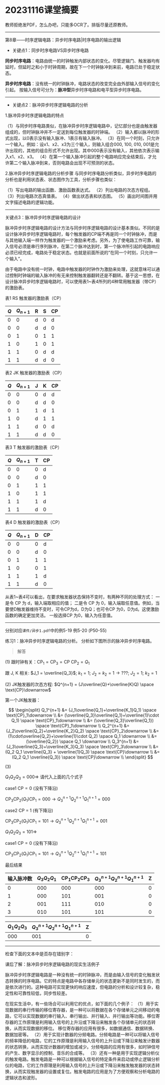 # 20231116课堂摘要

教师拒绝发PDF，怎么办吧，只能多OCR了。排版尽量还原教师。

---

第8章——时序逻辑电路：异步时序电路|时序电路的输出逻辑

* 关键点1：同步时序电路VS异步时序电路

**同步时序电路**：电路由统一的时钟触发内部状态的变化。尽管逻辑门、触发器均有延时，但延时之和小于时钟周期，故在下一个时钟脉冲到来前，电路已处于稳定状态。

**异步时序电路**：没有统一的时钟脉冲，电路状态的改变完全由外部输入信号的变化引起。
按输入信号可分为：**脉冲型**异步时序电路和电平型异步时序电路。

---

* 关键点2：脉冲异步时序逻辑电路的分析

1.脉冲异步时序逻辑电路的特点

（1）与同步时序电路类似，在脉冲异步时序逻辑电路中，记忆部分也是由触发器组成的，但时钟脉冲并不一定送到每位触发器的时钟端。
（2）输入都以脉冲的形式出现，以0表示没有输入脉冲、1表示有输入脉冲。
（3）在同一个时刻，只允许一个输入。例如：设x1、x2、x3为三个输入，则输入组合000, 100, 010, 001是允许出现的，其他的组合形式不允许出现。其中000表示没有输入，其他依次表示输入x1、x2、x3。
（4）在第一个输入脉冲引起的整个电路响应完全结束后，才允许第二个输入脉冲到来，否则电路会出现不可预测的状态。

2.脉冲异步时序逻辑电路的分析步骤
与同步时序电路分析类似，异步时序电路的分析也是利用状态表、状态图作为工具，分析步骤也类似：

（1）写出电路的输出函数、激励函数表达式。
（2）列出电路的次态方程组。
（3）列出电路次态真值表。
（4）做出状态表和状态图。
（5）画出时间图并用文字描述电路的逻辑功能。

---

关键点3：脉冲异步时序逻辑电路的设计

脉冲异步时序逻辑电路的设计方法与同步时序逻辑电路的设计基本类似。不同的是设计脉冲异步时序逻辑电路时，每个触发器的CP端不再是同一个时钟脉冲，而是与其他输入端一样作为触发器的一个激励来考虑。另外，为了使电路工作可靠，输入信号必须是串行序列脉冲，在第二个脉冲达到时，第一个脉冲所引起的电路响应必须已经完成，电路处于稳定状态。也就是前面所说的“在同一个时刻，只允许一个输入”。

由于电路中没有统一时钟，电路中触发器的时钟作为激励来处理，这就意味可以通过控制时钟端的输入脉冲的有无来控制触发器翻转还是不翻转。基于这一思想，在设计脉冲异步时序逻辑电路时，可以使用表1~表4所列的4种常用触发器（带CP）的激励表。

表1 RS 触发器的激励表（CP）

| $Q$ | $Q_{n+1}$ | R   | S   | CP  |
| --- | --------- | --- | --- | --- |
| 0   | 0         | d   | 0   | d   |
| 0   | 0         | d   | d   | 0   |
| 0   | 1         | 0   | 1   | 1   |
| 1   | 0         | 1   | 0   | 1   |
| 1   | 1         | 0   | d   | d   |
| 1   | 1         | d   | d   | 0   |

表2 JK 触发器的激励表（CP）

| $Q$ | $Q_{n+1}$ | J   | K   | CP  |
| --- | --------- | --- | --- | --- |
| 0   | 0         | 0   | d   | d   |
| 0   | 0         | d   | d   | 0   |
| 0   | 1         | 1   | d   | 1   |
| 1   | 0         | d   | 1   | 1   |
| 1   | 1         | d   | 0   | d   |
| 1   | 1         | d   | d   | 0   |

表3 T 触发器的激励表（CP）

| $Q$ | $Q_{n+1}$ | T   | CP  |
| --- | --------- | --- | --- |
| 0   | 0         | 0   | d   |
| 0   | 0         | d   | 0   |
| 0   | 1         | 1   | 1   |
| 1   | 0         | 1   | 1   |
| 1   | 1         | 1   | d   |
| 1   | 1         | d   | 0   |

表4 D 触发器的激励表（CP）

| $Q$ | $Q_{n+1}$ | D   | CP  |
| --- | --------- | --- | --- |
| 0   | 0         | 0   | d   |
| 0   | 0         | d   | 0   |
| 0   | 1         | 1   | 1   |
| 1   | 0         | 0   | 1   |
| 1   | 1         | 1   | d   |
| 1   | 1         | d   | 0   |

从表1~表4可以看出，在要求触发器状态保持不变时，有两种不同的处理方式：
一是令 CP 为 d，输入端取相应的值；
二是令 CP 为 0，输入端取任意值。例如，当要使D触发器维持不变时，可令CP为d，D为Q；也可令CP 为0，D为d。这使激励函数的确定更加灵活。
一般选择CP 为0，输入为任意值。

---

分别对应`课件/异步1.pdf`中的例5-19 例5-20 (P50-55)

练习1：脉冲异步时序逻辑电路的分析。
分析如下图所示的脉冲异步时序电路。

> 解答

(1) 跟时钟有关：$\text{CP}_1 = \text{CP}_3 = \text{CP}$
$\text{CP}_2 = Q_1$

跟 J, K 相关: $J_1 = \overline{Q_3}$; $k_1 = 1$;
$J_2 = k_2 = 1 \to ???$;
$J_2 = 1$; $k_2 = 1$

(2) JK触发器的次态方程: $Q^{n+1} = (J\overline{Q}+\overline{K}Q) \space \text{CP}\downarrow$

第一个JK触发器：

$$
\begin{split}
    Q_1^{n+1}
    &= (J_1\overline{Q_1}+\overline{K_1}Q_1) \space \text{CP}_1\downarrow \\
    &= (\overline{Q_3}\overline{Q_1}+\overline{1}\cdot Q_1) \space \text{CP}_1\downarrow \\
    &= (\overline{Q_3}\overline{Q_1}) \space \text{CP}_1\downarrow \\
    Q_2^{n+1}
    &= (J_2\overline{Q_2}+\overline{K_2}Q_2) \space \text{CP}_2\downarrow \\
    &= (1\cdot\overline{Q_2}+\overline{1}\cdot Q_2) \space Q_1 \downarrow \\
    &= (\overline{Q_2}) \space Q_1 \downarrow \\
    Q_3^{n+1}
    &= (J_3\overline{Q_3}+\overline{K_3}Q_3) \space \text{CP}_3\downarrow \\
    &= (Q_2 Q_1 \overline{Q_3} + \overline{1}Q_3) \space \text{CP}\downarrow \\
    &= (Q_2 Q_1 \overline{Q_3}) \space \text{CP}\downarrow \\
\end{split}
$$

(3)

$Q_1 Q_2 Q_3 = 000 \Rightarrow$ 请代入上面的几个式子

case1 $\text{CP} = 0$ (没有下降沿)

$\text{CP}_3 \text{CP}_2 (Q_1) \text{CP}_1 = 000 \to Q_{3}^{n+1} Q_{2}^{n+1} Q_{1}^{n+1} = 000$

case2 CP = 1 (有下降沿)

$\text{CP}_3 \text{CP}_2 (Q_1) \text{CP}_1 = 101 \to Q_{3}^{n+1} Q_{2}^{n+1} Q_{1}^{n+1} = 001$

$Q_1 Q_2 Q_3 = 101 \Rightarrow$

case1 $\text{CP} = 0$ (没有下降沿)

$\text{CP}_3 \text{CP}_2 (Q_1) \text{CP}_1 = 101 \to Q_{3}^{n+1} Q_{2}^{n+1} Q_{1}^{n+1} = 101$

最后结果

| 输入脉冲数 | $Q_3 Q_2 Q_1$ | $\text{CP}_1 \text{CP}_2 \text{CP}_3$ | $Q_3^{n+1} Q_2^{n+1} Q_1^{n+1}$ | Z |
| ---------- | ------------- | ----------------------------------- | -------------------------------- | - |
| 0          | 000           | 000                                 | 000                              | 0 |
| 1          | 000           | 101                                 | 001                              | 0 |
| 2          | 001           | 111                                 | 010                              | 0 |
| 3          | 010           | 101                                 | 101                              | 0 |

| $Q_1 Q_2 Q_3$ | $Q_{3}^{n+1} Q_{2}^{n+1} Q_{1}^{n+1}$ | Z |
| ------------- | -------------------------------------- | - |
| 000           | 001                                    | 0 |

---

检查下面的文本中是否存在错别字：

课后了解：脉冲异步时序逻辑电路的现实生活例子

脉冲异步时序逻辑电路是一种没有统一的时钟脉冲，而是由输入信号的变化触发状态转换的时序电路。它的特点是电路中各存储单元的状态更新不是同时发生的，而是依次进行的。这种电路可实现更快的响应速度，但电路的分析和设计较复杂，稳定性和可靠性较低，同步性较差。

在现实生活中，有一些场合可以利用它的优点，如下面的几个例子：
（1）用于实现数据的串行传输的移位寄存器，是一种可以将数据在各个存储单元之间移动的电路，它可以实现数据的串行输入、串行输出、并行输入、并行输出等功能。移位寄存器的工作原理是利用输入信号的上升沿或下降沿来触发各个存储单元的状态转换，从而实现数据的移位。
移位寄存器的应用有很多，如数据通信、数据转换、数据加密等。
（2）用于实现计数器的分频电路。分频电路是一种可以将输入信号的频率降低的电路，它的工作原理是利用输入信号的上升沿或下降沿来触发计数器的状态转换，从而实现计数器的增加或减少。分频电路的应用有很多，如时钟信号的产生、数字显示的控制、音乐的合成等。
（3）还有一种是用于实现逻辑分析仪的触发电路。触发电路是一种可以根据输入信号的特定条件来启动或停止逻辑分析仪的电路，它的工作原理是利用输入信号的上升沿或下降沿来触发触发器的状态转换，从而实现触发器的设置或复位。触发电路的应用是为了方便观察和分析电路的逻辑状态和波形。
